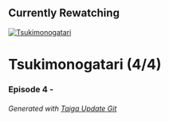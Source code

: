 ﻿
## Currently Rewatching

[![Tsukimonogatari](https://s4.anilist.co/file/anilistcdn/media/anime/cover/medium/bx20918-2InvV6EsOScm.png)](https://anilist.co/anime/20918)

# Tsukimonogatari (4/4)

### Episode 4 - 

###### *Generated with [Taiga Update Git](https://github.com/nike4613/taiga-update-git)*